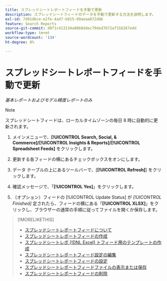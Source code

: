 ```yaml
---
title: スプレッドシートレポートフィードを手動で更新
description: スプレッドシートフィードのデータを手動で更新する方法を説明します。
exl-id: 7d91d6ce-e2fe-4ad7-b015-99aeae872d86
feature: Search Reports
source-git-commit: d0f1c413134a0868ddec79ded7672af316267edd
workflow-type: tm+mt
source-wordcount: '134'
ht-degree: 0%

---
```


# スプレッドシートレポートフィードを手動で更新

*基本レポートおよびモデル精度レポートのみ*

>[!NOTE]
>
>スプレッドシートフィードは、ローカルタイムゾーンの毎日 8 時に自動的に更新されます。

1. メインメニューで、**[!UICONTROL Search, Social, & Commerce]/[!UICONTROL Insights & Reports]/[!UICONTROL Spreadsheet Feeds]** をクリックします。

1. 更新する各フィードの横にあるチェックボックスをオンにします。

1. データ テーブルの上にあるツールバーで、[**[!UICONTROL Refresh]**] をクリックします。

1. 確認メッセージで、「**[!UICONTROL Yes]**」をクリックします。

1. （オプション）フィードの [!UICONTROL Update Status] が *[!UICONTROL Finished]* 定されたら、フィードの横にある「**[!UICONTROL XLSX]**」をクリックし、ブラウザーの通常の手順に従ってファイルを開くか保存します。

>[!MORELIKETHIS]
>
>* [ スプレッドシートレポートフィードについて ](spreadsheet-feed-about.md)
>* [ スプレッドシートレポートフィードの作成 ](spreadsheet-feed-create.md)
>* [ スプレッドシートレポ  [!DNL Excel]  トフィード用のテンプレートの作成 ](spreadsheet-feed-create-excel-template.md)
>* [ スプレッドシートレポートフィード設定の編集 ](spreadsheet-feed-edit.md)
>* [ スプレッドシートレポートフィードの設定 ](spreadsheet-feed-settings.md)
>* [ スプレッドシートレポートフィードファイルの表示または保存 ](spreadsheet-feed-view-or-save.md)
>* [ スプレッドシートレポートフィードの削除 ](spreadsheet-feed-delete.md)
